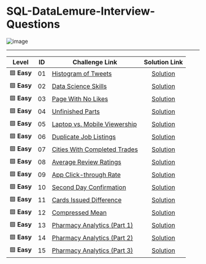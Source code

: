 # SQL-DataLemure-Interview-Questions
![image](https://d17jxumzkx1cep.cloudfront.net/image_20_6df2dca30e.webp)

***

| Level | ID | Challenge Link | Solution Link |
|:------:|:------:|------------|:---------:|
|🟩 **Easy**| 01 | [Histogram of Tweets](https://datalemur.com/questions/sql-histogram-tweets) | [Solution](https://github.com/harshali-2001/SQL-DataLemure-Interview-Questions/blob/main/Histogram%20of%20Tweets.sql)
|🟩 **Easy**| 02 | [Data Science Skills](https://datalemur.com/questions/matching-skills) | [Solution](https://github.com/harshali-2001/SQL-DataLemure-Interview-Questions/blob/main/Data%20Science%20Skills.sql)
|🟩 **Easy**| 03 | [Page With No Likes](https://datalemur.com/questions/sql-page-with-no-likes) | [Solution](https://github.com/harshali-2001/SQL-DataLemure-Interview-Questions/blob/main/Page%20With%20No%20Likes.sql)
|🟩 **Easy** | 04 | [Unfinished Parts](https://datalemur.com/questions/tesla-unfinished-parts) | [Solution](https://github.com/harshali-2001/SQL-DataLemure-Interview-Questions/blob/main/Unfinished%20Parts.sql)
|🟩 **Easy** | 05 | [Laptop vs. Mobile Viewership](https://datalemur.com/questions/laptop-mobile-viewership) | [Solution](https://github.com/harshali-2001/SQL-DataLemure-Interview-Questions/blob/main/Laptop%20vs.%20Mobile%20Viewership.sql)
|🟩 **Easy** | 06 | [Duplicate Job Listings ](https://datalemur.com/questions/duplicate-job-listings) | [Solution](https://github.com/harshali-2001/SQL-DataLemure-Interview-Questions/blob/main/Duplicate%20Job%20Listings%20.sql)
|🟩 **Easy** | 07 | [Cities With Completed Trades ](https://datalemur.com/questions/completed-trades) | [Solution](https://github.com/harshali-2001/SQL-DataLemure-Interview-Questions/blob/main/Cities%20With%20Completed%20Trades.sql)
|🟩 **Easy** | 08 | [Average Review Ratings ](https://datalemur.com/questions/sql-avg-review-ratings) | [Solution](https://github.com/harshali-2001/SQL-DataLemure-Interview-Questions/blob/main/Average%20Review%20Ratings.sql)
|🟩 **Easy**| 09 | [App Click-through Rate ](https://datalemur.com/questions/click-through-rate) | [Solution](https://github.com/harshali-2001/SQL-DataLemure-Interview-Questions/blob/main/App%20Click-through%20Rate.sql)
|🟩 **Easy**| 10 | [Second Day Confirmation ](https://datalemur.com/questions/second-day-confirmation) | [Solution](https://github.com/harshali-2001/SQL-DataLemure-Interview-Questions/blob/main/Second%20Day%20Confirmation.sql)
|🟩 **Easy**| 11 | [Cards Issued Difference ](https://datalemur.com/questions/cards-issued-difference) | [Solution](https://github.com/harshali-2001/SQL-DataLemure-Interview-Questions/blob/main/Cards%20Issued%20Difference.sql)
|🟩 **Easy**| 12 | [Compressed Mean ](https://datalemur.com/questions/alibaba-compressed-mean) | [Solution](https://github.com/harshali-2001/SQL-DataLemure-Interview-Questions/blob/main/Compressed%20Mean.sql)
|🟩 **Easy**| 13 | [Pharmacy Analytics (Part 1)](https://datalemur.com/questions/top-profitable-drugs) | [Solution](https://github.com/harshali-2001/SQL-DataLemure-Interview-Questions/blob/main/Pharmacy%20Analytics%20(Part%201).sql)
|🟩 **Easy**| 14 | [Pharmacy Analytics (Part 2) ](https://datalemur.com/questions/non-profitable-drugs) | [Solution](https://github.com/harshali-2001/SQL-DataLemure-Interview-Questions/blob/main/Pharmacy%20Analytics%20(Part%202)%20.sql)
|🟩 **Easy**| 15 | [Pharmacy Analytics (Part 3)](https://datalemur.com/questions/total-drugs-sales) | [Solution](https://github.com/harshali-2001/SQL-DataLemure-Interview-Questions/blob/main/Pharmacy%20Analytics%20(Part%203).sql)
